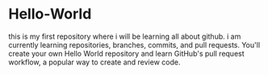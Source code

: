 # Hello-World
this is my first repository where i will be learning all about github.
 i am currently learning repositories, branches, commits, and pull requests. You'll create your own Hello World repository and learn GitHub's pull request workflow, a popular way to create and review code.
